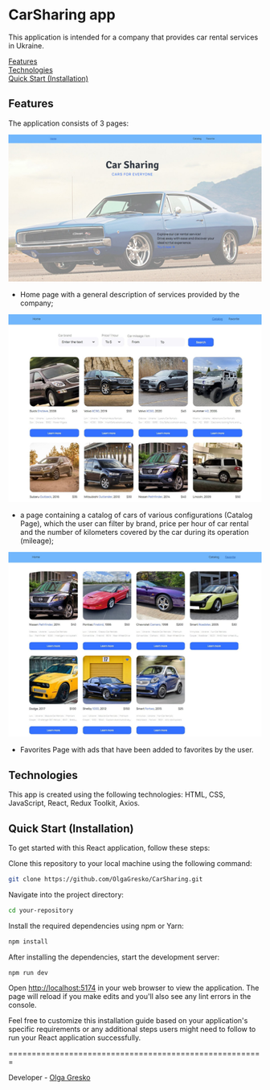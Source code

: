 # CarSharing app

This application is intended for a company that provides car rental services in Ukraine.

[Features](#features)  
[Technologies](#technologies)  
[Quick Start (Installation)](#installation)  

<a name="features"></a>
## Features

The application consists of 3 pages:

![Home Page](./src/assets/home-page.jpg)

- Home page with a general description of services provided by the company;

![Catalog Page](./src/assets/catalog-page.jpg)

- a page containing a catalog of cars of various configurations (Catalog Page), which the user can filter by brand, price per hour of car rental and the number of kilometers covered by the car during its operation (mileage);

![Favorites Page](./src/assets/favorites-page.jpg)

- Favorites Page with ads that have been added to favorites by the user.


<a name="technologies"></a>
## Technologies 

This app is created using the following technologies:
HTML, CSS, JavaScript, React, Redux Toolkit, Axios.


<a name="installation"></a>
## Quick Start (Installation) 

To get started with this React application, follow these steps:

Clone this repository to your local machine using the following command:

```bash
git clone https://github.com/OlgaGresko/CarSharing.git
```

Navigate into the project directory:
```bash
cd your-repository
```

Install the required dependencies using npm or Yarn:

```bash
npm install
```

After installing the dependencies, start the development server:

```bash
npm run dev
```

Open [http://localhost:5174](http://localhost:5174) in your web browser to view the application. The page will reload if you make edits and you'll also see any lint errors in the console.

Feel free to customize this installation guide based on your application's specific requirements or any additional steps users might need to follow to run your React application successfully.

=======================================================

Developer - [Olga Gresko](https://github.com/OlgaGresko)

